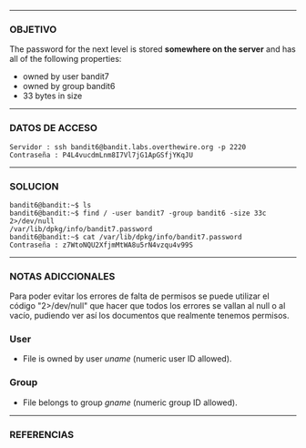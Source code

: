 ----
### OBJETIVO
The password for the next level is stored **somewhere on the server** and has all of the following properties:

- owned by user bandit7
- owned by group bandit6
- 33 bytes in size

---
### DATOS DE ACCESO
	Servidor : ssh bandit6@bandit.labs.overthewire.org -p 2220
	Contraseña : P4L4vucdmLnm8I7Vl7jG1ApGSfjYKqJU

---
### SOLUCION
	bandit6@bandit:~$ ls
	bandit6@bandit:~$ find / -user bandit7 -group bandit6 -size 33c 2>/dev/null
	/var/lib/dpkg/info/bandit7.password
	bandit6@bandit:~$ cat /var/lib/dpkg/info/bandit7.password
	Contraseña : z7WtoNQU2XfjmMtWA8u5rN4vzqu4v99S
---
### NOTAS ADICCIONALES
Para poder evitar los errores de falta de permisos se puede utilizar el código "2>/dev/null" que hacer que todos los errores se vallan al null o al vacío, pudiendo ver así los documentos que realmente tenemos permisos.
### User 
- File is owned by user _uname_ (numeric user ID allowed).
### Group
- File belongs to group _gname_ (numeric group ID allowed).

---
### REFERENCIAS
